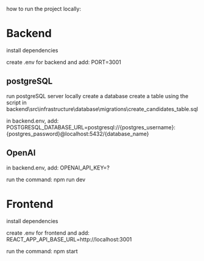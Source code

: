 how to run the project locally:

# Backend

install dependencies

create .env for backend and add:
PORT=3001

## postgreSQL

run postgreSQL server locally
create a database
create a table using the script in backend\src\infrastructure\database\migrations\create_candidates_table.sql

in backend\.env, add:
POSTGRESQL_DATABASE_URL=postgresql://{postgres_username}:{postgres_password}@localhost:5432/{database_name}

## OpenAI

in backend\.env, add:
OPENAI_API_KEY=?

run the command: npm run dev

# Frontend

install dependencies

create .env for frontend and add:
REACT_APP_API_BASE_URL=http://localhost:3001

run the command: npm start
